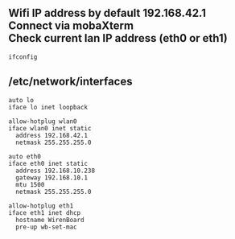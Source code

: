 Wifi IP address by default 192.168.42.1  
Connect via mobaXterm  
Check current lan IP address (eth0 or eth1)
-----
    ifconfig  
    
    
/etc/network/interfaces  
-----
    auto lo  
    iface lo inet loopback  

    allow-hotplug wlan0  
    iface wlan0 inet static  
      address 192.168.42.1  
      netmask 255.255.255.0  

    auto eth0  
    iface eth0 inet static  
      address 192.168.10.238  
      gateway 192.168.10.1  
      mtu 1500  
      netmask 255.255.255.0  

    allow-hotplug eth1  
    iface eth1 inet dhcp  
      hostname WirenBoard  
      pre-up wb-set-mac  
